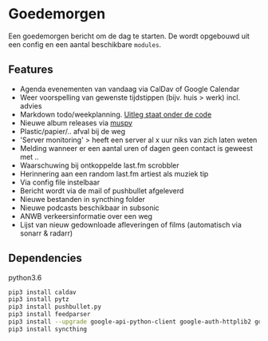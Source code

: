 # Goedemorgen
Een goedemorgen bericht om de dag te starten. De wordt opgebouwd uit een config en een aantal beschikbare `modules`.

## Features
- Agenda evenementen van vandaag via CalDav of Google Calendar
- Weer voorspelling van gewenste tijdstippen (bijv. huis > werk) incl. advies
- Markdown todo/weekplanning. [Uitleg staat onder de code](modules/MarkdownTodo.py)
- Nieuwe album releases via [muspy](https://muspy.com/)
- Plastic/papier/.. afval bij de weg
- 'Server monitoring' > heeft een server al x uur niks van zich laten weten
- Melding wanneer er een aantal uren of dagen geen contact is geweest met ..
- Waarschuwing bij ontkoppelde last.fm scrobbler
- Herinnering aan een random last.fm artiest als muziek tip
- Via config file instelbaar
- Bericht wordt via de mail of pushbullet afgeleverd
- Nieuwe bestanden in syncthing folder
- Nieuwe podcasts beschikbaar in subsonic
- ANWB verkeersinformatie over een weg
- Lijst van nieuw gedownloade afleveringen of films (automatisch via sonarr & radarr)

## Dependencies
python3.6

```bash
pip3 install caldav
pip3 install pytz
pip3 install pushbullet.py
pip3 install feedparser
pip3 install --upgrade google-api-python-client google-auth-httplib2 google-auth-oauthlib
pip3 install syncthing
```